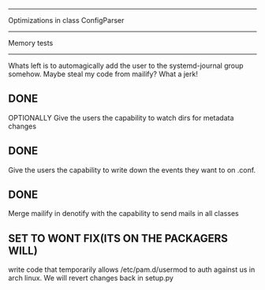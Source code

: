 -----------------
Optimizations in class ConfigParser

------------------
Memory tests


------------------------
Whats left is to automagically add the user to the systemd-journal group
somehow. Maybe steal my code from mailify? What a jerk!


DONE
-----------
OPTIONALLY Give the users the capability to watch dirs for metadata changes

DONE
-----------------------
Give the users the capability to write down the events they want to on .conf.


DONE
-----------------------
Merge mailify in denotify with the capability to send mails in all classes

SET TO WONT FIX(ITS ON THE PACKAGERS WILL)
---
write code that temporarily allows /etc/pam.d/usermod to auth against us in arch linux. We will revert changes back in setup.py

